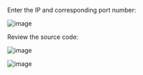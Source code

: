 Enter the IP and corresponding port number:

![image](https://github.com/user-attachments/assets/8259de4a-5945-430e-83a0-811926e849a2)

Review the source code:

![image](https://github.com/user-attachments/assets/12d31730-09d6-4e64-a2ad-8525464ccc60)

![image](https://github.com/user-attachments/assets/68ea33fd-4e9a-41de-8f49-28f9a569c3e9)


